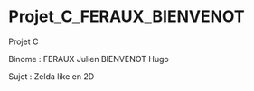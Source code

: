 # Projet_C_FERAUX_BIENVENOT
Projet C

Binome : FERAUX Julien
         BIENVENOT Hugo
         
Sujet : Zelda like en 2D
